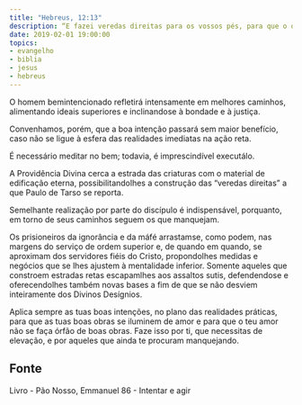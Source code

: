 ```yaml
---
title: "Hebreus, 12:13"
description: “E fazei veredas direitas para os vossos pés, para que o que manqueja se não desvie inteiramente, mas antes seja sarado.” - Paulo
date: 2019-02-01 19:00:00
topics: 
- evangelho
- biblia
- jesus
- hebreus
---
```


O homem bem­intencionado refletirá intensamente em melhores caminhos,
alimentando ideais superiores e inclinando­se à bondade e à justiça.

Convenhamos, porém, que a boa intenção passará sem maior benefício,
caso não se ligue à esfera das realidades imediatas na ação reta.

É necessário meditar no bem; todavia, é imprescindível executá­lo.

A Providência Divina cerca a estrada das criaturas com o material de
edificação eterna, possibilitando­lhes a construção das “veredas direitas” a que Paulo
de Tarso se reporta.

Semelhante realização por parte do discípulo é indispensável, porquanto,
em torno de seus caminhos seguem os que manquejam.

Os prisioneiros da ignorância e da má­fé arrastam­se, como podem, nas
margens do serviço de ordem superior e, de quando em quando, se aproximam dos
servidores fiéis do Cristo, propondo­lhes medidas e negócios que se lhes ajustem à
mentalidade inferior. Somente aqueles que constroem estradas retas escapam­lhes
aos assaltos sutis, defendendo­se e oferecendo­lhes também novas bases a fim de
que se não desviem inteiramente dos Divinos Desígnios.

Aplica sempre as tuas boas intenções, no plano das realidades práticas, para
que as tuas boas obras se iluminem de amor e para que o teu amor não se faça órfão
de boas obras. Faze isso por ti, que necessitas de elevação, e por aqueles que ainda
te procuram manquejando.



## Fonte
Livro - Pão Nosso, Emmanuel
86 - Intentar e agir
